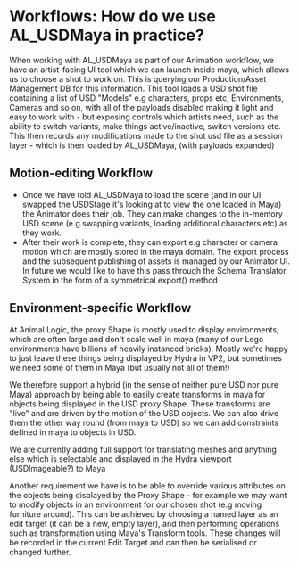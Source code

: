 

# Workflows: How do we use AL_USDMaya in practice?

When working with AL_USDMaya as part of our Animation workflow, we have an artist-facing UI tool which we can launch inside maya, which allows us to choose a shot to work on. This is querying our Production/Asset Management DB for this information. This tool loads a USD shot file containing a list of USD "Models" e.g characters, props etc, Environments, Cameras and so on,  with all of the payloads disabled making it light and easy to work with - but exposing controls which artists need, such as the ability to switch variants, make things active/inactive, switch versions etc. This then records any modifications made to the shot usd file as a session layer - which is then loaded by AL_USDMaya, (with payloads expanded)

## Motion-editing Workflow

- Once we have told AL_USDMaya to load the scene (and in our UI swapped the USDStage it's looking at to view the one loaded in Maya) the Animator does their job. They can make changes to the in-memory USD scene (e.g swapping variants, loading additional characters etc) as they work. 
- After their work is complete, they can export e.g character or camera motion which are mostly stored in the maya domain. The export process and the subsequent publishing of assets is managed by our Animator UI. In future we would like to have this pass through the Schema Translator System in the form of a symmetrical export() method

## Environment-specific Workflow
At Animal Logic, the proxy Shape is mostly used to display environments, which are often large and don't scale well in maya (many of our Lego environments have billions of heavily instanced bricks). Mostly we're happy to just leave these things being displayed by Hydra in VP2, but sometimes we need some of them in Maya (but usually not all of them!)

We therefore support a hybrid (in the sense of neither pure USD nor pure Maya) approach by being able to easily create transforms in maya for objects being displayed in the USD proxy Shape. These transforms are "live" and are driven by the motion of the USD objects. We can also drive them the other way round (from maya to USD) so we can add constraints defined in maya to objects in USD.

We are currently adding full support for translating meshes and anything else which is selectable and displayed in the Hydra viewport (USDImageable?) to Maya 

Another requirement we have is to be able to override various attributes on the objects being displayed by the Proxy Shape - for example we may want to modify objects in an environment for our chosen shot (e.g moving furniture around). This can be achieved by choosing a named layer as an edit target (it can be a new, empty layer), and then performing operations such as transformation using Maya's Transform tools. These changes will be recorded in the current Edit Target and can then be serialised or changed further.
